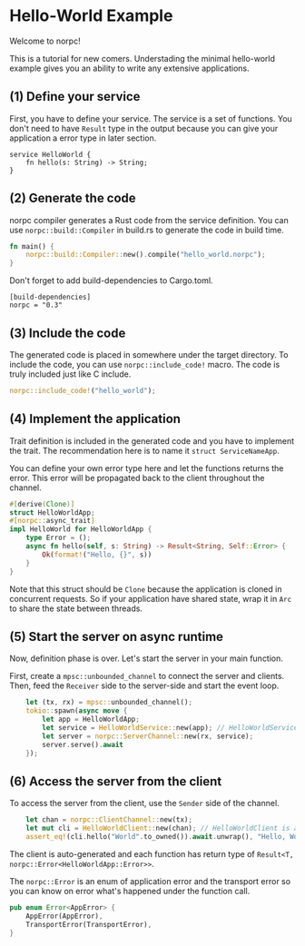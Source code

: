 # Hello-World Example

Welcome to norpc!

This is a tutorial for new comers.
Understading the minimal hello-world example
gives you an ability to write any extensive applications.

## (1) Define your service

First, you have to define your service.
The service is a set of functions.
You don't need to have `Result` type in the output 
because you can give your application a error type in later section.

```
service HelloWorld {
    fn hello(s: String) -> String;
}
```

## (2) Generate the code

norpc compiler generates a Rust code from the service definition.
You can use `norpc::build::Compiler` in build.rs to generate the code 
in build time.

```rust
fn main() {
    norpc::build::Compiler::new().compile("hello_world.norpc");
}
```

Don't forget to add build-dependencies to Cargo.toml.

```
[build-dependencies]
norpc = "0.3"
```

## (3) Include the code

The generated code is placed in somewhere under the target directory.
To include the code, you can use `norpc::include_code!` macro.
The code is truly included just like C include.

```rust
norpc::include_code!("hello_world");
```

## (4) Implement the application

Trait definition is included in the generated code and you have to implement the trait. The recommendation here is to name it `struct ServiceNameApp`.

You can define your own error type here and let the functions returns the error.
This error will be propagated back to the client throughout the channel.

```rust
#[derive(Clone)]
struct HelloWorldApp;
#[norpc::async_trait]
impl HelloWorld for HelloWorldApp {
    type Error = ();
    async fn hello(self, s: String) -> Result<String, Self::Error> {
        Ok(format!("Hello, {}", s))
    }
}
```

Note that this struct should be `Clone` because the application is cloned in concurrent requests. So if your application have shared state, wrap it in `Arc` to share the state between threads.

## (5) Start the server on async runtime

Now, definition phase is over. Let's start the server in your main function.

First, create a `mpsc::unbounded_channel` to connect the server and clients.
Then, feed the `Receiver` side to the server-side and start the event loop.

```rust
    let (tx, rx) = mpsc::unbounded_channel();
    tokio::spawn(async move {
        let app = HelloWorldApp;
        let service = HelloWorldService::new(app); // HelloWorldService is auto-generated
        let server = norpc::ServerChannel::new(rx, service);
        server.serve().await
    });

```

## (6) Access the server from the client

To access the server from the client, use the `Sender` side of the channel.

```rust
    let chan = norpc::ClientChannel::new(tx);
    let mut cli = HelloWorldClient::new(chan); // HelloWorldClient is auto-generated
    assert_eq!(cli.hello("World".to_owned()).await.unwrap(), "Hello, World");
```

The client is auto-generated and each function has return type of `Result<T, norpc::Error<HelloWorldApp::Error>>`.

The `norpc::Error` is an enum of application error and the transport error so you can know on error what's happened under the function call.

```rust
pub enum Error<AppError> {
    AppError(AppError),
    TransportError(TransportError),
}
```